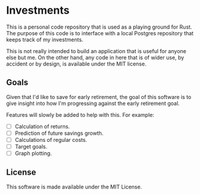 # Investments

This is a personal code repository that is used as a playing ground for Rust.
The purpose of this code is to interface with a local Postgres repository that
keeps track of my investments.

This is not really intended to build an application that is useful for anyone
else but me. On the other hand, any code in here that is of wider use, by
accident or by design, is available under the MIT license.

## Goals

Given that I'd like to save for early retirement, the goal of this software is
to give insight into how I'm progressing against the early retirement goal.

Features will slowly be added to help with this. For example:

- [ ] Calculation of returns.
- [ ] Prediction of future savings growth.
- [ ] Calculations of regular costs.
- [ ] Target goals.
- [ ] Graph plotting.

## License

This software is made available under the MIT License.
